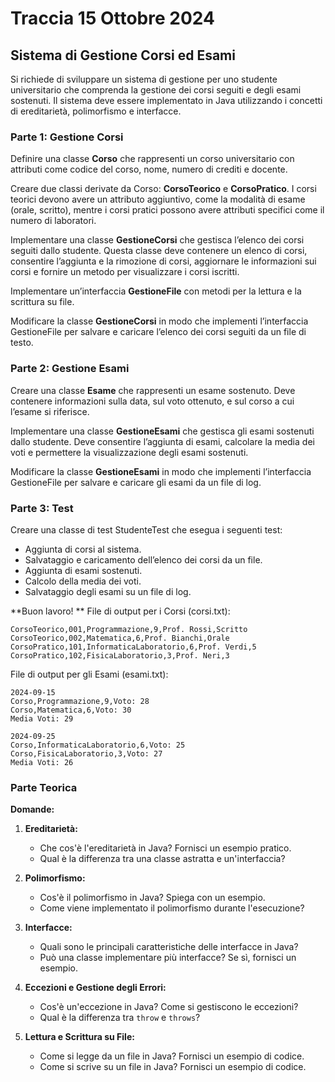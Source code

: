 # Traccia 15 Ottobre 2024

## Sistema di Gestione Corsi ed Esami

Si richiede di sviluppare un sistema di gestione per uno studente universitario che comprenda la gestione dei corsi seguiti e degli esami sostenuti. Il sistema deve essere implementato in Java utilizzando i concetti di ereditarietà, polimorfismo e interfacce.

### Parte 1: Gestione Corsi

Definire una classe **Corso** che rappresenti un corso universitario con attributi come codice del corso, nome, numero di crediti e docente.

Creare due classi derivate da Corso: **CorsoTeorico** e **CorsoPratico**. I corsi teorici devono avere un attributo aggiuntivo, come la modalità di esame (orale, scritto), mentre i corsi pratici possono avere attributi specifici come il numero di laboratori.

Implementare una classe **GestioneCorsi** che gestisca l’elenco dei corsi seguiti dallo studente. Questa classe deve contenere un elenco di corsi, consentire l’aggiunta e la rimozione di corsi, aggiornare le informazioni sui corsi e fornire un metodo per visualizzare i corsi iscritti.

Implementare un’interfaccia **GestioneFile** con metodi per la lettura e la scrittura su file.

Modificare la classe **GestioneCorsi** in modo che implementi l’interfaccia GestioneFile per salvare e caricare l’elenco dei corsi seguiti da un file di testo.

### Parte 2: Gestione Esami

Creare una classe **Esame** che rappresenti un esame sostenuto. Deve contenere informazioni sulla data, sul voto ottenuto, e sul corso a cui l’esame si riferisce.

Implementare una classe **GestioneEsami** che gestisca gli esami sostenuti dallo studente. Deve consentire l’aggiunta di esami, calcolare la media dei voti e permettere la visualizzazione degli esami sostenuti.

Modificare la classe **GestioneEsami** in modo che implementi l’interfaccia GestioneFile per salvare e caricare gli esami da un file di log.

### Parte 3: Test

Creare una classe di test StudenteTest che esegua i seguenti test:

- Aggiunta di corsi al sistema.
- Salvataggio e caricamento dell’elenco dei corsi da un file.
- Aggiunta di esami sostenuti.
- Calcolo della media dei voti.
- Salvataggio degli esami su un file di log.

**Buon lavoro!
**
File di output per i Corsi (corsi.txt):

```plaintext
CorsoTeorico,001,Programmazione,9,Prof. Rossi,Scritto
CorsoTeorico,002,Matematica,6,Prof. Bianchi,Orale
CorsoPratico,101,InformaticaLaboratorio,6,Prof. Verdi,5
CorsoPratico,102,FisicaLaboratorio,3,Prof. Neri,3
```

File di output per gli Esami (esami.txt):

```plaintext
2024-09-15
Corso,Programmazione,9,Voto: 28
Corso,Matematica,6,Voto: 30
Media Voti: 29

2024-09-25
Corso,InformaticaLaboratorio,6,Voto: 25
Corso,FisicaLaboratorio,3,Voto: 27
Media Voti: 26
```

### Parte Teorica

**Domande:**

1. **Ereditarietà:**

   - Che cos'è l'ereditarietà in Java? Fornisci un esempio pratico.
   - Qual è la differenza tra una classe astratta e un'interfaccia?

2. **Polimorfismo:**

   - Cos'è il polimorfismo in Java? Spiega con un esempio.
   - Come viene implementato il polimorfismo durante l'esecuzione?

3. **Interfacce:**

   - Quali sono le principali caratteristiche delle interfacce in Java?
   - Può una classe implementare più interfacce? Se sì, fornisci un esempio.

4. **Eccezioni e Gestione degli Errori:**

   - Cos'è un'eccezione in Java? Come si gestiscono le eccezioni?
   - Qual è la differenza tra `throw` e `throws`?

5. **Lettura e Scrittura su File:**
   - Come si legge da un file in Java? Fornisci un esempio di codice.
   - Come si scrive su un file in Java? Fornisci un esempio di codice.
